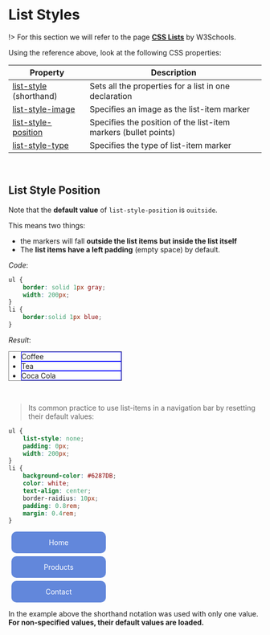 # List Styles

!>  For this section we will refer to the page **[CSS Lists](https://www.w3schools.com/css/css_list.asp)** by W3Schools.

Using the reference above, look at the following CSS properties:

| Property                                                     | Description                                                  |
| ------------------------------------------------------------ | ------------------------------------------------------------ |
| [list-style ](https://www.w3schools.com/cssref/pr_list-style.asp) (shorthand) | Sets all the properties for a list in one declaration        |
| [list-style-image](https://www.w3schools.com/cssref/pr_list-style-image.asp) | Specifies an image as the list-item marker                   |
| [list-style-position](https://www.w3schools.com/cssref/pr_list-style-position.asp) | Specifies the position of the list-item markers (bullet points) |
| [list-style-type](https://www.w3schools.com/cssref/pr_list-style-type.asp) | Specifies the type of list-item marker                       |

<br>

## List Style Position

Note that the **default value** of `list-style-position` is `ouitside`.

This means two things:

-  the markers will fall **outside the list items but inside the list itself**
- The **list items have a left padding** (empty space) by default.

*Code*:

```css
ul {
    border: solid 1px gray;
    width: 200px;
}
li {
    border:solid 1px blue;
}
```

*Result*:

<ul style="border:solid 1px gray; width:200px">
  <li style="border:solid 1px blue;">Coffee</li>
  <li style="border:solid 1px blue;">Tea</li>
  <li style="border:solid 1px blue;">Coca Cola</li>
</ul>

<br>

> Its common practice to use list-items in a navigation bar by resetting their default values:



```css
ul {
    list-style: none;
    padding: 0px;
    width: 200px;
}
li {
    background-color: #6287DB;
    color: white;
    text-align: center;
    border-raidius: 10px;
    padding: 0.8rem;
    margin: 0.4rem;
}
```

<ul style="list-style: none; padding: 0px; width:200px">
  <li style="background-color: #6287DB; color: white; text-align: center; border-radius: 10px; padding: 0.8rem; margin: 0.4rem;">Home</li>
  <li style="background-color: #6287DB; color: white; text-align: center; border-radius: 10px; padding: 0.8rem; margin: 0.4rem;">Products</li>
  <li style="background-color: #6287DB; color: white; text-align: center; border-radius: 10px; padding: 0.8rem; margin: 0.4rem;">Contact</li>
</ul>



In the example above the shorthand notation was used with only one value. **For non-specified values, their default values are loaded.**